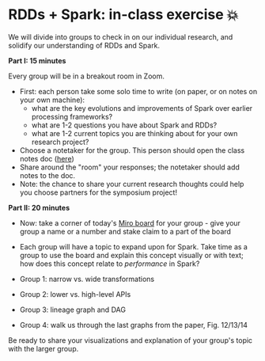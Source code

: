 # RDDs + Spark: in-class exercise 💥

We will divide into groups to check in on our individual research, and solidify our understanding of RDDs and Spark. 

**Part I: 15 minutes** 

Every group will be in a breakout room in Zoom. 
- First: each person take some solo time to write (on paper, or on notes on your own machine):
  - what are the key evolutions and improvements of Spark over earlier processing frameworks?
  - what are 1-2 questions you have about Spark and RDDs?
  - what are 1-2 current topics you are thinking about for your own research project?
- Choose a notetaker for the group. This person should open the class notes doc ([here](https://pad.riseup.net/p/4bH2z-2-BeDAz9blQlT_-keep))
- Share around the "room" your responses; the notetaker should add notes to the doc.
- Note: the chance to share your current research thoughts could help you choose partners for the symposium project!

**Part II: 20 minutes**

- Now: take a corner of today's [Miro board](https://miro.com/app/board/uXjVNqatGC0=/) for your group - give your group a name or a number and stake claim to a part of the board
- Each group will have a topic to expand upon for Spark. Take time as a group to use the board and explain this concept visually or with text; how does this concept relate to _performance_ in Spark?

- Group 1: narrow vs. wide transformations
- Group 2: lower vs. high-level APIs
- Group 3: lineage graph and DAG
- Group 4: walk us through the last graphs from the paper, Fig. 12/13/14

Be ready to share your visualizations and explanation of your group's topic with the larger group.
